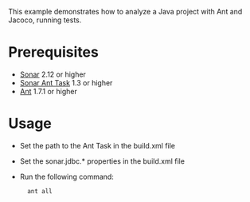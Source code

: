 This example demonstrates how to analyze a Java project with Ant and Jacoco, running tests.

Prerequisites
=============
* [Sonar](http://www.sonarsource.org/downloads/) 2.12 or higher
* [Sonar Ant Task](http://docs.codehaus.org/display/SONAR/Installing+and+Configuring+Ant+Task) 1.3 or higher
* [Ant](http://ant.apache.org/) 1.7.1 or higher

Usage
=====
* Set the path to the Ant Task in the build.xml file
* Set the sonar.jdbc.* properties in the build.xml file
* Run the following command:

        ant all


